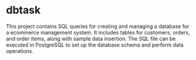 # dbtask
This project contains SQL queries for creating and managing a database for a ecommerce management system. It includes tables for customers, orders, and order items, along with sample data insertion. The SQL file can be executed in PostgreSQL to set up the database schema and perform data operations.
